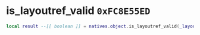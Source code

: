 # is_layoutref_valid `0xFC8E55ED`

```lua
local result --[[ boolean ]] = natives.object.is_layoutref_valid(_layout --[[ number ]])
```